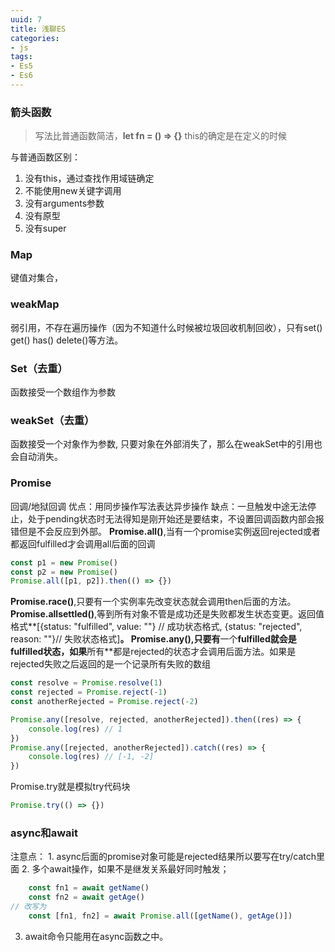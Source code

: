 ```yaml
---
uuid: 7
title: 浅聊ES
categories:
- js
tags:
- Es5
- Es6
---
```

### 箭头函数
> 写法比普通函数简洁，**let fn = () => {}**
> this的确定是在定义的时候

与普通函数区别：
1. 没有this，通过查找作用域链确定
2. 不能使用new关键字调用
3. 没有arguments参数
4. 没有原型
5. 没有super


### Map
键值对集合，
### weakMap
弱引用，不存在遍历操作（因为不知道什么时候被垃圾回收机制回收），只有set() get() has() delete()等方法。
### Set（去重）
函数接受一个数组作为参数
### weakSet（去重）
函数接受一个对象作为参数, 只要对象在外部消失了，那么在weakSet中的引用也会自动消失。



### Promise
回调/地狱回调
优点：用同步操作写法表达异步操作
缺点：一旦触发中途无法停止，处于pending状态时无法得知是刚开始还是要结束，不设置回调函数内部会报错但是不会反应到外部。
**Promise.all()**,当有一个promise实例返回rejected或者都返回fulfilled才会调用all后面的回调
```js
const p1 = new Promise()
const p2 = new Promise()
Promise.all([p1, p2]).then(() => {})
```
**Promise.race()**,只要有一个实例率先改变状态就会调用then后面的方法。
**Promise.allsettled()**,等到所有对象不管是成功还是失败都发生状态变更。返回值格式**[{status: "fulfilled", value: ""} // 成功状态格式, {status: "rejected", reason: ""}// 失败状态格式]**。
**Promise.any()**,只要有**一个**fulfilled就会是fulfilled状态，如果**所有**都是rejected的状态才会调用后面方法。如果是rejected失败之后返回的是一个记录所有失败的数组
```js
const resolve = Promise.resolve(1)
const rejected = Promise.reject(-1)
const anotherRejected = Promise.reject(-2)

Promise.any([resolve, rejected, anotherRejected]).then((res) => {
    console.log(res) // 1
})
Promise.any([rejected, anotherRejected]).catch((res) => {
    console.log(res) // [-1, -2]
})
```
Promise.try就是模拟try代码块
```js
Promise.try(() => {})
```

### async和await
注意点： 1. async后面的promise对象可能是rejected结果所以要写在try/catch里面
2. 多个await操作，如果不是继发关系最好同时触发；
```js
    const fn1 = await getName()
    const fn2 = await getAge()
// 改写为
    const [fn1, fn2] = await Promise.all([getName(), getAge()])
```
3. await命令只能用在async函数之中。















